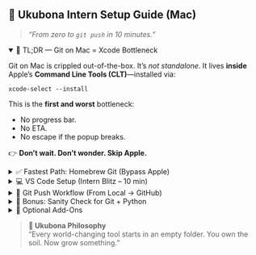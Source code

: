 <h2>🧠 Ukubona Intern Setup Guide (Mac)</h2>
<blockquote><em>“From zero to <code>git push</code> in 10 minutes.”</em></blockquote>

<details open>
  <summary>🚨 TL;DR — Git on Mac = Xcode Bottleneck</summary>
  <p>Git on Mac is crippled out-of-the-box. It’s <em>not standalone</em>. It lives <strong>inside</strong> Apple’s <strong>Command Line Tools (CLT)</strong>—installed via:</p>
  <pre><code>xcode-select --install</code></pre>
  <p>This is the <strong>first and worst</strong> bottleneck:</p>
  <ul>
    <li>No progress bar.</li>
    <li>No ETA.</li>
    <li>No escape if the popup breaks.</li>
  </ul>
  <p>👉 <strong>Don’t wait. Don’t wonder. Skip Apple.</strong></p>
</details>

<details>
  <summary>✅ Fastest Path: Homebrew Git (Bypass Apple)</summary>
  <pre><code>/bin/bash -c "$(curl -fsSL https://raw.githubusercontent.com/Homebrew/install/HEAD/install.sh)"
brew install git</code></pre>
  <p>Now check:</p>
  <pre><code>git --version
which git  # should point to /opt/homebrew/bin/git</code></pre>
  <p>If you still see <code>/usr/bin/git</code>, you're stuck on the Apple leash.</p>
</details>

<details>
  <summary>💻 VS Code Setup (Intern Blitz – 10 min)</summary>
  <h4>1. Install VS Code</h4>
  <ul>
    <li><a href="https://code.visualstudio.com" target="_blank">code.visualstudio.com</a></li>
    <li>Drag to Applications</li>
  </ul>

  <h4>2. Launch & Configure</h4>
  <ul>
    <li>Open VS Code → allow system prompts.</li>
    <li>Go to Extensions and install:
      <ul>
        <li>✅ Python</li>
        <li>✅ Prettier</li>
        <li>✅ GitHub Copilot (optional)</li>
      </ul>
    </li>
  </ul>

  <h4>3. Create Folder + Test File</h4>
  <pre><code>mkdir ~/Desktop/intern-project
cd ~/Desktop/intern-project
code .</code></pre>
  <p>Inside VS Code:</p>
  <ul>
    <li>Create <code>test.py</code></li>
    <li>Add:</li>
  </ul>
  <pre><code>print("Hello, Ukubona!")</code></pre>
  <p>Run ▶️ (install interpreter if prompted)</p>
</details>

<details>
  <summary>🚀 Git Push Workflow (From Local → GitHub)</summary>
  <h4>❓ Ask First</h4>
  <p><strong>“Do you have a GitHub account?”</strong><br>If not: <a href="https://github.com" target="_blank">github.com</a> → signup + verify email.</p>

  <h4>🔧 Terminal Setup</h4>
  <pre><code>git config --global user.name "Jonathan Gasaatura"
git config --global user.email "jonathan@example.com"</code></pre>

  <h4>Create a repo on GitHub</h4>
  <ul>
    <li>Go to GitHub → <code>+</code> → New repository</li>
    <li>Public, no README, click Create</li>
  </ul>

  <h4>Then in Terminal:</h4>
  <pre><code>cd ~/Desktop/intern-project
git init
git add index.html
git commit -m "First commit"
git remote add origin https://github.com/USERNAME/intern-project.git
git branch -M main
git push -u origin main</code></pre>
  <p>🎉 Refresh GitHub → <code>index.html</code> is live.</p>
</details>

<details>
  <summary>🧪 Bonus: Sanity Check for Git + Python</summary>
  <pre><code>git --version
which git         # Good = /opt/homebrew/bin/git
python3 --version # Should not be 2.x
which python3</code></pre>
</details>

<details>
  <summary>🧱 Optional Add-Ons</summary>
  <ul>
    <li><strong>Install Python</strong> via Homebrew:</li>
  </ul>
  <pre><code>brew install python</code></pre>
  <ul>
    <li><strong>Create virtual environments:</strong></li>
  </ul>
  <pre><code>python3 -m venv myenv
source myenv/bin/activate</code></pre>
</details>

<blockquote><strong>🧭 Ukubona Philosophy</strong><br>
“Every world-changing tool starts in an empty folder. You own the soil. Now grow something.”</blockquote>
